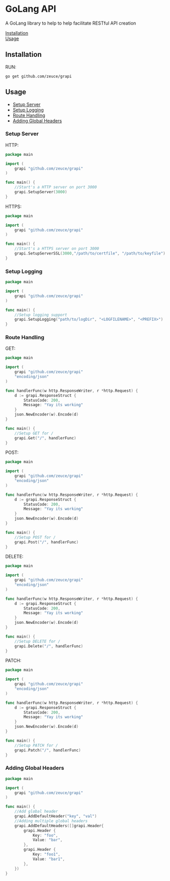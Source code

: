 # GoLang API

A GoLang library to help to help facilitate RESTful API creation

[Installation](#installation)\
[Usage](#usage)

## Installation

RUN:

```
go get github.com/zeuce/grapi
```

## Usage

- [Setup Server](#setup-server)
- [Setup Logging](#setup-logging)
- [Route Handling](#route-handling)
- [Adding Global Headers](#adding-global-headers)

### Setup Server

HTTP:

```go
package main

import (
    grapi "github.com/zeuce/grapi"
)

func main() {
    //Start's a HTTP server on port 3000
    grapi.SetupServer(3000)
}
```

HTTPS:

```go
package main

import (
    grapi "github.com/zeuce/grapi"
)

func main() {
    //Start's a HTTPS server on port 3000
    grapi.SetupServerSSL(3000,"/path/to/certfile", "/path/to/keyfile")
}
```

### Setup Logging

```go
package main

import (
    grapi "github.com/zeuce/grapi"
)

func main() {
    //Setup logging support
    grapi.SetupLogging("path/to/logDir", "<LOGFILENAME>", "<PREFIX>")
}
```

### Route Handling

GET:

```go
package main

import (
    grapi "github.com/zeuce/grapi"
    "encoding/json"
)

func handlerFunc(w http.ResponseWriter, r *http.Request) {
    d := grapi.ResponseStruct {
        StatusCode: 200,
        Message: "Yay its working"
    }
    json.NewEncoder(w).Encode(d)
}

func main() {
    //Setup GET for /
    grapi.Get("/", handlerFunc)
}
```

POST:

```go
package main

import (
    grapi "github.com/zeuce/grapi"
    "encoding/json"
)

func handlerFunc(w http.ResponseWriter, r *http.Request) {
    d := grapi.ResponseStruct {
        StatusCode: 200,
        Message: "Yay its working"
    }
    json.NewEncoder(w).Encode(d)
}

func main() {
    //Setup POST for /
    grapi.Post("/", handlerFunc)
}
```

DELETE:

```go
package main

import (
    grapi "github.com/zeuce/grapi"
    "encoding/json"
)

func handlerFunc(w http.ResponseWriter, r *http.Request) {
    d := grapi.ResponseStruct {
        StatusCode: 200,
        Message: "Yay its working"
    }
    json.NewEncoder(w).Encode(d)
}

func main() {
    //Setup DELETE for /
    grapi.Delete("/", handlerFunc)
}
```

PATCH:

```go
package main

import (
    grapi "github.com/zeuce/grapi"
    "encoding/json"
)

func handlerFunc(w http.ResponseWriter, r *http.Request) {
    d := grapi.ResponseStruct {
        StatusCode: 200,
        Message: "Yay its working"
    }
    json.NewEncoder(w).Encode(d)
}

func main() {
    //Setup PATCH for /
    grapi.Patch("/", handlerFunc)
}
```

### Adding Global Headers

```go
package main

import (
    grapi "github.com/zeuce/grapi"
)

func main() {
    //Add global header
    grapi.AddDefaultHeader("key", "val")
    //Adding multiple global headers
    grapi.AddDefaultHeaders([]grapi.Header{
        grapi.Header {
            Key: "foo",
            Value: "bar",
        },
        grapi.Header {
            Key: "foo1",
            Value: "bar1",
        },
    })
}
```
